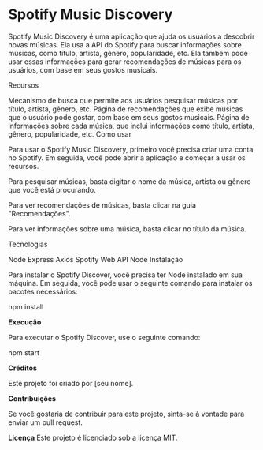 # Spotify Music Discovery

Spotify Music Discovery é uma aplicação que ajuda os usuários a descobrir novas músicas. Ela usa a API do Spotify para buscar informações sobre músicas, como título, artista, gênero, popularidade, etc. Ela também pode usar essas informações para gerar recomendações de músicas para os usuários, com base em seus gostos musicais.

Recursos

Mecanismo de busca que permite aos usuários pesquisar músicas por título, artista, gênero, etc.
Página de recomendações que exibe músicas que o usuário pode gostar, com base em seus gostos musicais.
Página de informações sobre cada música, que inclui informações como título, artista, gênero, popularidade, etc.
Como usar

Para usar o Spotify Music Discovery, primeiro você precisa criar uma conta no Spotify. Em seguida, você pode abrir a aplicação e começar a usar os recursos.

Para pesquisar músicas, basta digitar o nome da música, artista ou gênero que você está procurando.

Para ver recomendações de músicas, basta clicar na guia "Recomendações".

Para ver informações sobre uma música, basta clicar no título da música.

Tecnologias

Node
Express
Axios
Spotify Web API Node
Instalação

Para instalar o Spotify Discover, você precisa ter Node instalado em sua máquina. Em seguida, você pode usar o seguinte comando para instalar os pacotes necessários:

npm install

**Execução**

Para executar o Spotify Discover, use o seguinte comando:

npm start

**Créditos**

Este projeto foi criado por [seu nome].

**Contribuições**

Se você gostaria de contribuir para este projeto, sinta-se à vontade para enviar um pull request.

**Licença**
Este projeto é licenciado sob a licença MIT.
